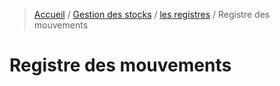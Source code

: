 > [Accueil](../../index.md) / [Gestion des stocks](../index.md) / [les registres](./index.md) / Registre des mouvements

# Registre des mouvements